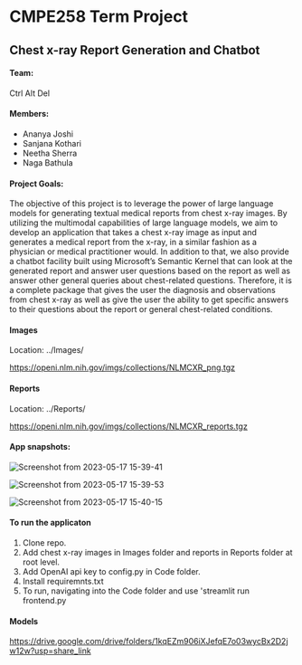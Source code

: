 # CMPE258 Term Project 
## Chest x-ray Report Generation and Chatbot

#### Team:
Ctrl Alt Del

#### Members:
* Ananya Joshi
* Sanjana Kothari
* Neetha Sherra
* Naga Bathula

#### Project Goals:
The objective of this project is to leverage the power of large language models for generating textual medical reports from chest x-ray images. By utilizing the multimodal capabilities of large language models, we aim to develop an application that takes a chest x-ray image as input and generates a medical report from the x-ray, in a similar fashion as a physician or medical practitioner would. In addition to that, we also provide a chatbot facility built using Microsoft’s Semantic Kernel that can look at the generated report and answer user questions based on the report as well as answer other general queries about chest-related questions. Therefore, it is a complete package that gives the user the diagnosis and observations from chest x-ray as well as give the user the ability to get specific answers to their questions about the report or general chest-related conditions.

#### Images
Location: ../Images/

https://openi.nlm.nih.gov/imgs/collections/NLMCXR_png.tgz

#### Reports
Location: ../Reports/

https://openi.nlm.nih.gov/imgs/collections/NLMCXR_reports.tgz

#### App snapshots:
![Screenshot from 2023-05-17 15-39-41](https://github.com/kotharisanjana/CMPE258_XrayReportGeneration_Chatbot/assets/60322201/e0f391b7-dcb2-4a3e-b577-c900304101fe)

![Screenshot from 2023-05-17 15-39-53](https://github.com/kotharisanjana/CMPE258_XrayReportGeneration_Chatbot/assets/60322201/e7b6b2fb-b790-4eb6-9632-68b5763b3a92)

![Screenshot from 2023-05-17 15-40-15](https://github.com/kotharisanjana/CMPE258_XrayReportGeneration_Chatbot/assets/60322201/007a4a01-89ed-4919-a04f-bcfe29ea2246)

#### To run the applicaton
1. Clone repo.
2. Add chest x-ray images in Images folder and reports in Reports folder at root level.
3. Add OpenAI api key to config.py in Code folder.
4. Install requiremnts.txt
5. To run, navigating into the Code folder and use 'streamlit run frontend.py

#### Models
https://drive.google.com/drive/folders/1kqEZm906iXJefqE7o03wycBx2D2jw12w?usp=share_link
